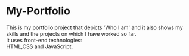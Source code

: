 # My-Portfolio
This is my portfolio project that depicts 'Who I am' and it also shows my skills and the projects on which I have worked so far. <br>
It uses front-end technologies: <br>
HTML,CSS and JavaScript.

